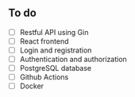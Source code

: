 ## To do
- [ ] Restful API using Gin
- [ ] React frontend
- [ ] Login and registration
- [ ] Authentication and authorization
- [ ] PostgreSQL database
- [ ] Github Actions
- [ ] Docker